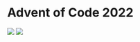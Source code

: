 Advent of Code 2022
===================

![](https://img.shields.io/badge/stars%20⭐-24-yellow) ![](https://img.shields.io/badge/days%20completed-12-red)